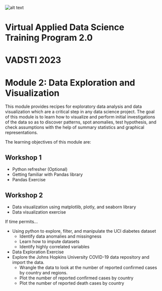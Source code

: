 ![alt text](https://the1joshuagroup.com/VADSTI/assets/img/HU-RCMI-Logo-Dark.gif)

# Virtual Applied Data Science Training Program 2.0
# VADSTI 2023 

# Module 2: Data Exploration and Visualization

This module provides recipes for exploratory data analysis and data visualization which are a critical step in any data science project. The goal of this module is to learn how to visualize and perform initial investigations of the data so as to discover patterns, spot anomalies, test hypothesis, and check assumptions with the help of summary statistics and graphical representations.

The learning objectives of this module are:

## Workshop 1

* Python refresher (Optional)
* Getting familiar with Pandas library
* Pandas Exercise



## Workshop 2
* Data visualization using matplotlib, plotly, and seaborn library
* Data visualization exercise

If time permits...
* Using python to explore, filter, and manipulate the UCI diabetes dataset
    - Identify data anomalies and missingness
    - Learn how to impute datasets
    - Identify highly correlated variables
* Data Exploration Exercise
* Explore the Johns Hopkins University COVID-19 data repository and import the data.
    - Wrangle the data to look at the number of reported confirmed cases by country and regions.
    - Plot the number of reported confirmed cases by country 
    - Plot the number of reported death cases by country 

